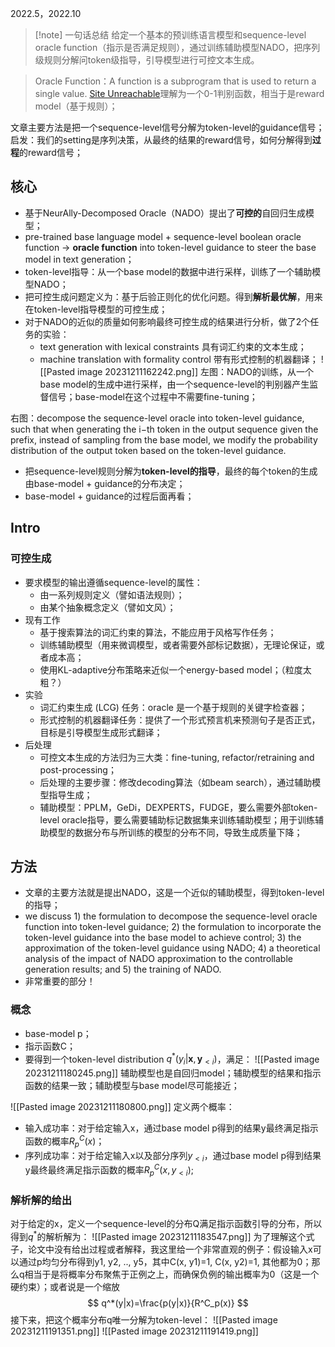 2022.5，2022.10

> [!note] 一句话总结
> 给定一个基本的预训练语言模型和sequence-level oracle function（指示是否满足规则），通过训练辅助模型NADO，把序列级规则分解问token级指导，引导模型进行可控文本生成。

> Oracle Function：A function is a subprogram that is used to return a single value. [Site Unreachable](https://www.javatpoint.com/oracle-function)理解为一个0-1判别函数，相当于是reward model（基于规则）； 

文章主要方法是把一个sequence-level信号分解为token-level的guidance信号；
启发：我们的setting是序列决策，从最终的结果的reward信号，如何分解得到**过程**的reward信号；

## 核心

-  基于NeurAlly-Decomposed Oracle（NADO）提出了**可控的**自回归生成模型；
-  pre-trained base language model +  sequence-level boolean oracle function -> **oracle function** into token-level guidance to steer the base model in text generation；
-  token-level指导：从一个base model的数据中进行采样，训练了一个辅助模型NADO；
-  把可控生成问题定义为：基于后验正则化的优化问题。得到**解析最优解**，用来在token-level指导模型的可控生成；
-  对于NADO的近似的质量如何影响最终可控生成的结果进行分析，做了2个任务的实验：
	- text generation with lexical constraints 具有词汇约束的文本生成；
	- machine translation with formality control 带有形式控制的机器翻译；
![[Pasted image 20231211162242.png]]
左图：NADO的训练，从一个base model的生成中进行采样，由一个sequence-level的判别器产生监督信号；base-model在这个过程中不需要fine-tuning；

右图：decompose the sequence-level oracle into token-level guidance, such that when generating the i−th token in the output sequence given the prefix, instead of sampling from the base model, we modify the probability distribution of the output token based on the token-level guidance.
-  把sequence-level规则分解为**token-level的指导**，最终的每个token的生成由base-model + guidance的分布决定；
- base-model + guidance的过程后面再看；

## Intro
### 可控生成

- 要求模型的输出遵循sequence-level的属性：
	- 由一系列规则定义（譬如语法规则）；
	- 由某个抽象概念定义（譬如文风）；
-  现有工作
	- 基于搜索算法的词汇约束的算法，不能应用于风格写作任务；
	- 训练辅助模型（用来微调模型，或者需要外部标记数据），无理论保证，或者成本高；
	- 使用KL-adaptive分布策略来近似一个energy-based model；（粒度太粗？）
-  实验
	- 词汇约束生成 (LCG) 任务：oracle 是一个基于规则的关键字检查器；
	- 形式控制的机器翻译任务：提供了一个形式预言机来预测句子是否正式，目标是引导模型生成形式翻译；
- 后处理
	- 可控文本生成的方法归为三大类：fine-tuning, refactor/retraining and post-processing；
	- 后处理的主要步骤：修改decoding算法（如beam search），通过辅助模型指导生成；
	- 辅助模型：PPLM，GeDi，DEXPERTS，FUDGE，要么需要外部token-level oracle指导，要么需要辅助标记数据集来训练辅助模型；用于训练辅助模型的数据分布与所训练的模型的分布不同，导致生成质量下降；

## 方法

- 文章的主要方法就是提出NADO，这是一个近似的辅助模型，得到token-level的指导；
- we discuss 1) the formulation to decompose the sequence-level oracle function into token-level guidance; 2) the formulation to incorporate the token-level guidance into the base model to achieve control; 3) the approximation of the token-level guidance using NADO; 4) a theoretical analysis of the impact of NADO approximation to the controllable generation results; and 5) the training of NADO.
- 非常重要的部分！

### 概念

- base-model p；
- 指示函数C；
- 要得到一个token-level distribution $q^*(y_i|\mathbf{x}, \mathbf{y}_{<i})$，满足：
![[Pasted image 20231211180245.png]]
	辅助模型也是自回归model；辅助模型的结果和指示函数的结果一致；辅助模型与base model尽可能接近；

![[Pasted image 20231211180800.png]]
定义两个概率：
- 输入成功率：对于给定输入x，通过base model p得到的结果y最终满足指示函数的概率$R^C_p(x)$；
- 序列成功率：对于给定输入x以及部分序列$y_{<i}$，通过base model p得到结果y最终最终满足指示函数的概率$R^C_p(x,y_{<i})$;
### 解析解的给出

对于给定的x，定义一个sequence-level的分布Q满足指示函数引导的分布，所以得到$q^*$的解析解为：
![[Pasted image 20231211183547.png]]
为了理解这个式子，论文中没有给出过程或者解释，我这里给一个非常直观的例子：假设输入x可以通过p均匀分布得到y1, y2, .., y5，其中C(x, y1)=1, C(x, y2)=1, 其他都为0；那么q相当于是将概率分布聚焦于正例之上，而确保负例的输出概率为0（这是一个硬约束）；或者说是一个缩放
$$
q^*(y|x)=\frac{p(y|x)}{R^C_p(x)}
$$
接下来，把这个概率分布q唯一分解为token-level：
![[Pasted image 20231211191351.png]]
![[Pasted image 20231211191419.png]]
